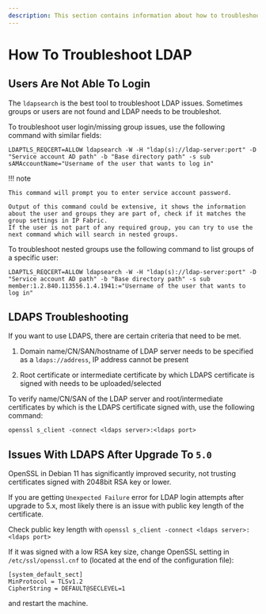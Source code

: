 ```yaml
---
description: This section contains information about how to troubleshoot LDAP-related issues.
---
```


# How To Troubleshoot LDAP

## Users Are Not Able To Login

The `ldapsearch` is the best tool to troubleshoot LDAP issues. Sometimes groups or users are not found and LDAP needs to be troubleshot.

To troubleshoot user login/missing group issues, use the following command with similar fields:

```shell
LDAPTLS_REQCERT=ALLOW ldapsearch -W -H "ldap(s)://ldap-server:port" -D "Service account AD path" -b "Base directory path" -s sub sAMAccountName="Username of the user that wants to log in"
```
!!! note

    This command will prompt you to enter service account password.

    Output of this command could be extensive, it shows the information about the user and groups they are part of, check if it matches the group settings in IP Fabric.
    If the user is not part of any required group, you can try to use the next command which will search in nested groups.

To troubleshoot nested groups use the following command to list groups of a specific user:

```shell
LDAPTLS_REQCERT=ALLOW ldapsearch -W -H "ldap(s)://ldap-server:port" -D "Service account AD path" -b "Base directory path" -s sub member:1.2.840.113556.1.4.1941:="Username of the user that wants to log in"
```

## LDAPS Troubleshooting

If you want to use LDAPS, there are certain criteria that need to be met.

1.  Domain name/CN/SAN/hostname of LDAP server needs to be specified as a `ldaps://address`, IP address cannot be present

2.  Root certificate or intermediate certificate by which LDAPS certificate is signed with needs to be uploaded/selected

To verify name/CN/SAN of the LDAP server and root/intermediate certificates by which is the LDAPS certificate signed with, use the following command:

```shell
openssl s_client -connect <ldaps server>:<ldaps port>
```

## Issues With LDAPS After Upgrade To `5.0`

OpenSSL in Debian 11 has significantly improved security, not trusting certificates signed with 2048bit RSA key or lower.

If you are getting `Unexpected Failure` error for LDAP login attempts after upgrade to 5.x, most likely there is an issue with public key length of the certificate.

Check public key length with `openssl s_client -connect <ldaps server>:<ldaps port>`

If it was signed with a low RSA key size, change OpenSSL setting in `/etc/ssl/openssl.cnf` to (located at the end of the configuration file):

```shell
[system_default_sect]
MinProtocol = TLSv1.2
CipherString = DEFAULT@SECLEVEL=1
```

and restart the machine.
